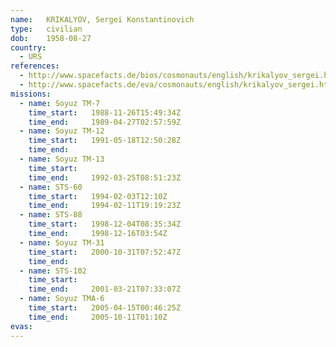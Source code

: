 ```yaml
---
name:	KRIKALYOV, Sergei Konstantinovich 
type:	civilian
dob:	1958-08-27
country:
  - URS
references:
  - http://www.spacefacts.de/bios/cosmonauts/english/krikalyov_sergei.htm
  - http://www.spacefacts.de/eva/cosmonauts/english/krikalyov_sergei.htm
missions:
  - name: Soyuz TM-7
    time_start:   1988-11-26T15:49:34Z
    time_end:     1989-04-27T02:57:59Z
  - name: Soyuz TM-12
    time_start:   1991-05-18T12:50:28Z
    time_end:     
  - name: Soyuz TM-13
    time_start:   
    time_end:     1992-03-25T08:51:23Z
  - name: STS-60
    time_start:   1994-02-03T12:10Z
    time_end:     1994-02-11T19:19:23Z
  - name: STS-88
    time_start:   1998-12-04T08:35:34Z
    time_end:     1998-12-16T03:54Z
  - name: Soyuz TM-31
    time_start:   2000-10-31T07:52:47Z
    time_end:     
  - name: STS-102
    time_start:   
    time_end:     2001-03-21T07:33:07Z
  - name: Soyuz TMA-6
    time_start:   2005-04-15T00:46:25Z
    time_end:     2005-10-11T01:10Z
evas:
---
```

